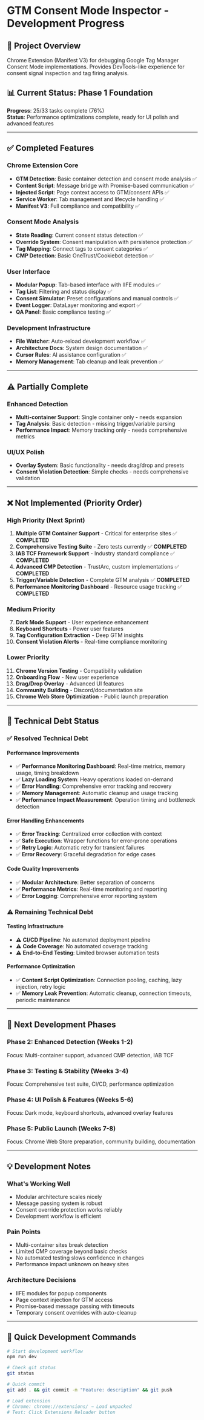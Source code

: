 # GTM Consent Mode Inspector - Development Progress

## 🎯 Project Overview
Chrome Extension (Manifest V3) for debugging Google Tag Manager Consent Mode implementations. Provides DevTools-like experience for consent signal inspection and tag firing analysis.

## 📊 Current Status: Phase 1 Foundation
**Progress**: 25/33 tasks complete (76%)  
**Status**: Performance optimizations complete, ready for UI polish and advanced features

---

## ✅ Completed Features

### Chrome Extension Core
- **GTM Detection**: Basic container detection and consent mode analysis ✅
- **Content Script**: Message bridge with Promise-based communication ✅
- **Injected Script**: Page context access to GTM/consent APIs ✅
- **Service Worker**: Tab management and lifecycle handling ✅
- **Manifest V3**: Full compliance and compatibility ✅

### Consent Mode Analysis
- **State Reading**: Current consent status detection ✅
- **Override System**: Consent manipulation with persistence protection ✅
- **Tag Mapping**: Connect tags to consent categories ✅
- **CMP Detection**: Basic OneTrust/Cookiebot detection ✅

### User Interface
- **Modular Popup**: Tab-based interface with IIFE modules ✅
- **Tag List**: Filtering and status display ✅
- **Consent Simulator**: Preset configurations and manual controls ✅
- **Event Logger**: DataLayer monitoring and export ✅
- **QA Panel**: Basic compliance testing ✅

### Development Infrastructure
- **File Watcher**: Auto-reload development workflow ✅
- **Architecture Docs**: System design documentation ✅
- **Cursor Rules**: AI assistance configuration ✅
- **Memory Management**: Tab cleanup and leak prevention ✅

---

## ⚠️ Partially Complete

### Enhanced Detection
- **Multi-container Support**: Single container only - needs expansion
- **Tag Analysis**: Basic detection - missing trigger/variable parsing
- **Performance Impact**: Memory tracking only - needs comprehensive metrics

### UI/UX Polish
- **Overlay System**: Basic functionality - needs drag/drop and presets
- **Consent Violation Detection**: Simple checks - needs comprehensive validation

---

## ❌ Not Implemented (Priority Order)

### High Priority (Next Sprint)
1. **Multiple GTM Container Support** - Critical for enterprise sites ✅ **COMPLETED**
2. **Comprehensive Testing Suite** - Zero tests currently ✅ **COMPLETED**
3. **IAB TCF Framework Support** - Industry standard compliance ✅ **COMPLETED**
4. **Advanced CMP Detection** - TrustArc, custom implementations ✅ **COMPLETED**
5. **Trigger/Variable Detection** - Complete GTM analysis ✅ **COMPLETED**
6. **Performance Monitoring Dashboard** - Resource usage tracking ✅ **COMPLETED**

### Medium Priority
7. **Dark Mode Support** - User experience enhancement
8. **Keyboard Shortcuts** - Power user features
9. **Tag Configuration Extraction** - Deep GTM insights
10. **Consent Violation Alerts** - Real-time compliance monitoring

### Lower Priority
11. **Chrome Version Testing** - Compatibility validation
12. **Onboarding Flow** - New user experience
13. **Drag/Drop Overlay** - Advanced UI features
14. **Community Building** - Discord/documentation site
15. **Chrome Web Store Optimization** - Public launch preparation

---

## 🚧 Technical Debt Status

### ✅ Resolved Technical Debt

#### Performance Improvements
- ✅ **Performance Monitoring Dashboard**: Real-time metrics, memory usage, timing breakdown
- ✅ **Lazy Loading System**: Heavy operations loaded on-demand
- ✅ **Error Handling**: Comprehensive error tracking and recovery
- ✅ **Memory Management**: Automatic cleanup and usage tracking
- ✅ **Performance Impact Measurement**: Operation timing and bottleneck detection

#### Error Handling Enhancements
- ✅ **Error Tracking**: Centralized error collection with context
- ✅ **Safe Execution**: Wrapper functions for error-prone operations
- ✅ **Retry Logic**: Automatic retry for transient failures
- ✅ **Error Recovery**: Graceful degradation for edge cases

#### Code Quality Improvements
- ✅ **Modular Architecture**: Better separation of concerns
- ✅ **Performance Metrics**: Real-time monitoring and reporting
- ✅ **Error Logging**: Comprehensive error reporting system

### ⚠️ Remaining Technical Debt

#### Testing Infrastructure
- ⚠️ **CI/CD Pipeline**: No automated deployment pipeline
- ⚠️ **Code Coverage**: No automated coverage tracking
- ⚠️ **End-to-End Testing**: Limited browser automation tests

#### Performance Optimization
- ✅ **Content Script Optimization**: Connection pooling, caching, lazy injection, retry logic
- ✅ **Memory Leak Prevention**: Automatic cleanup, connection timeouts, periodic maintenance

---

## 🎯 Next Development Phases

### Phase 2: Enhanced Detection (Weeks 1-2)
Focus: Multi-container support, advanced CMP detection, IAB TCF

### Phase 3: Testing & Stability (Weeks 3-4)
Focus: Comprehensive test suite, CI/CD, performance optimization

### Phase 4: UI Polish & Features (Weeks 5-6)
Focus: Dark mode, keyboard shortcuts, advanced overlay features

### Phase 5: Public Launch (Weeks 7-8)
Focus: Chrome Web Store preparation, community building, documentation

---

## 💡 Development Notes

### What's Working Well
- Modular architecture scales nicely
- Message passing system is robust
- Consent override protection works reliably
- Development workflow is efficient

### Pain Points
- Multi-container sites break detection
- Limited CMP coverage beyond basic checks
- No automated testing slows confidence in changes
- Performance impact unknown on heavy sites

### Architecture Decisions
- IIFE modules for popup components
- Page context injection for GTM access
- Promise-based message passing with timeouts
- Temporary consent overrides with auto-cleanup

---

## 🔧 Quick Development Commands

```bash
# Start development workflow
npm run dev

# Check git status
git status

# Quick commit
git add . && git commit -m "Feature: description" && git push

# Load extension
# Chrome: chrome://extensions/ → Load unpacked
# Test: Click Extensions Reloader button
